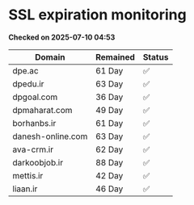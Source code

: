 # SSL expiration monitoring

**Checked on 2025-07-10 04:53**

| Domain | Remained | Status       |
|--------|----------|--------------|
| dpe.ac     | 61 Day   | ✅ |
| dpedu.ir     | 63 Day   | ✅ |
| dpgoal.com     | 36 Day   | ✅ |
| dpmaharat.com     | 49 Day   | ✅ |
| borhanbs.ir     | 61 Day   | ✅ |
| danesh-online.com     | 63 Day   | ✅ |
| ava-crm.ir     | 62 Day   | ✅ |
| darkoobjob.ir     | 88 Day   | ✅ |
| mettis.ir     | 42 Day   | ✅ |
| liaan.ir     | 46 Day   | ✅ |
